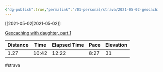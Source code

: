 ```yaml
---
{"dg-publish":true,"permalink":"/01-personal/strava/2021-05-02-geocaching-with-daughter-part-1/"}
---
```



[[2021-05-02\|2021-05-02]]

[Geocaching with daughter, part 1](https://www.strava.com/activities/5243510483)

| Distance | Time  | Elapsed Time | Pace | Elevation |
| -------- | ----- | ------------ | ---- | --------- |
| 1.27     | 10:42 | 12:22        | 8:27 | 31        |




#strava
